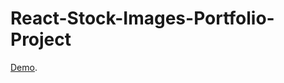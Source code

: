 # React-Stock-Images-Portfolio-Project

[Demo](https://medvedev-savelii.github.io/React-Stock-Images/).

